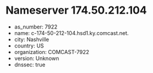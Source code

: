 # Nameserver 174.50.212.104

* as_number: 7922
* name: c-174-50-212-104.hsd1.ky.comcast.net.
* city: Nashville
* country: US
* organization: COMCAST-7922
* version: Unknown
* dnssec: true
